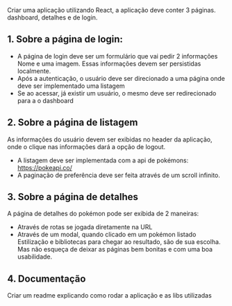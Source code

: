 Criar uma aplicação utilizando React, a aplicação deve conter 3 páginas. dashboard, detalhes e de login.

## 1.	Sobre a página de login:
 
 -  A página de login deve ser um formulário que vai pedir 2 informações Nome e uma imagem. Essas informações devem ser persistidas localmente.
 - Após a autenticação, o usuário deve ser direcionado a uma página onde deve ser implementado uma listagem
 - Se ao acessar, já existir um usuário, o mesmo deve ser redirecionado para a o dashboard
 

## 2.	Sobre a página de listagem
 As informações do usuário devem ser exibidas no header da aplicação, onde o clique nas informações dará a opção de logout.
 -	A listagem deve ser implementada com a api de pokémons: https://pokeapi.co/
 -	A paginação de preferência deve ser feita através de um scroll infinito. 

## 3.	Sobre a página de detalhes
 A página de detalhes do pokémon pode ser exibida de 2 maneiras:
 -	Através de rotas se jogada diretamente na URL
 -	Através de um modal, quando clicado em um pokémon listado
Estilização e bibliotecas para chegar ao resultado, são de sua escolha. Mas não esqueça de deixar as páginas bem bonitas e com uma boa usabilidade.

## 4. Documentação
 Criar um readme explicando como rodar a aplicação e as libs utilizadas
